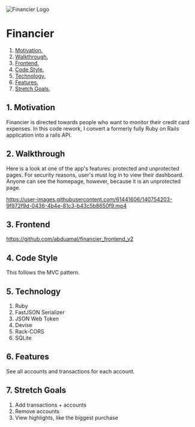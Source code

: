 ![Financier Logo](https://i.imgur.com/xME1FxM.jpg)
# Financier

1. [ Motivation. ](#moti)
2. [ Walkthrough. ](#video)
3. [ Frontend. ](#ref)
4. [ Code Style. ](#style)
5. [ Technology. ](#tech)
6. [ Features. ](#now)
7. [ Stretch Goals. ](#stretch)

<a name="moti"></a>
## 1. Motivation

Financier is directed towards people who want to monitor their credit card expenses. In this code rework, I convert a formerly fully Ruby on Rails application into a rails API.

<a name="video"></a>
## 2. Walkthrough

Here is a look at one of the app's features: protected and unprotected pages. For security reasons, user's must log in to view their dashboard. Anyone can see the homepage, however, because it is an unprotected page.


https://user-images.githubusercontent.com/61441606/140754203-9f972f9d-0436-4b4e-81c3-b43c5b8650f9.mp4


<a name="ref"></a>
## 3. Frontend

https://github.com/abduamal/financier_frontend_v2

<a name="style"></a>
## 4. Code Style

This follows the MVC pattern.

<a name="tech"></a>
## 5. Technology

1. Ruby
2. FastJSON Serializer
3. JSON Web Token
4. Devise
5. Rack-CORS
6. SQLite

<a name="now"></a>
## 6. Features

See all accounts and transactions for each account.

<a name="stretch"></a>
## 7. Stretch Goals
1. Add transactions + accounts
2. Remove accounts
3. View highlights, like the biggest purchase
